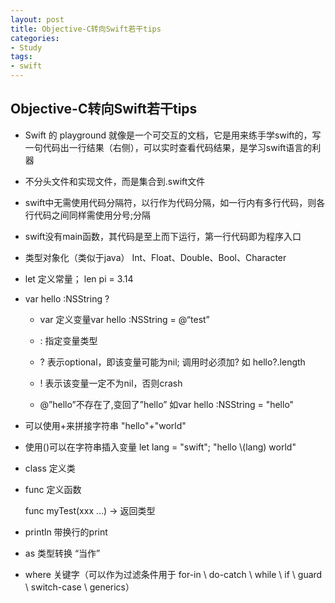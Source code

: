 ```yaml
---
layout: post
title: Objective-C转向Swift若干tips
categories:
- Study
tags:
- swift 
---
```


## Objective-C转向Swift若干tips

- Swift 的 playground 就像是一个可交互的文档，它是用来练手学swift的，写一句代码出一行结果（右侧），可以实时查看代码结果，是学习swift语言的利器

- 不分头文件和实现文件，而是集合到.swift文件

- swift中无需使用代码分隔符，以行作为代码分隔，如一行内有多行代码，则各行代码之间同样需使用分号;分隔

- swift没有main函数，其代码是至上而下运行，第一行代码即为程序入口

- 类型对象化（类似于java） Int、Float、Double、Bool、Character

- let 定义常量； len pi = 3.14

- var hello :NSString ?

	- var 定义变量var hello :NSString = @“test”

	- : 指定变量类型

	- ? 表示optional，即该变量可能为nil; 调用时必须加? 如 hello?.length

	- ! 表示该变量一定不为nil，否则crash

	- @”hello”不存在了,变回了”hello” 如var hello :NSString = "hello"

- 可以使用+来拼接字符串 "hello"+"world"

- 使用()可以在字符串插入变量 let lang = "swift"; "hello \\(lang) world"

- class 定义类

- func 定义函数

	func myTest(xxx …) -\> 返回类型

- println 带换行的print

- as 类型转换 “当作”

- where 关键字（可以作为过滤条件用于 for-in \\ do-catch \\ while \\ if \\ guard \\ switch-case \\ generics）


